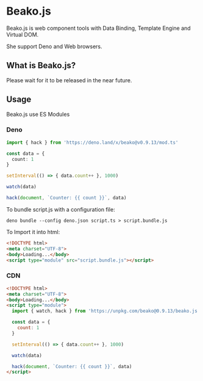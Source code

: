 # Beako.js

Beako.js is web component tools with Data Binding, Template Engine and Virtual DOM.

She support Deno and Web browsers.


## What is Beako.js?

Please wait for it to be released in the near future.

## Usage

Beako.js use ES Modules

### Deno

```ts
import { hack } from 'https://deno.land/x/beako@v0.9.13/mod.ts'

const data = {
  count: 1
}

setInterval(() => { data.count++ }, 1000)

watch(data)

hack(document, `Counter: {{ count }}`, data)
```

To bundle script.js with a configuration file:

```shell
deno bundle --config deno.json script.ts > script.bundle.js
```

To Import it into html:

```html
<!DOCTYPE html>
<meta charset="UTF-8">
<body>Loading...</body>
<script type="module" src="script.bundle.js"></script>
```

### CDN

```html
<!DOCTYPE html>
<meta charset="UTF-8">
<body>Loading...</body>
<script type="module">
  import { watch, hack } from 'https://unpkg.com/beako@0.9.13/beako.js'

  const data = {
    count: 1
  }

  setInterval(() => { data.count++ }, 1000)

  watch(data)

  hack(document, `Counter: {{ count }}`, data)
</script>
```

